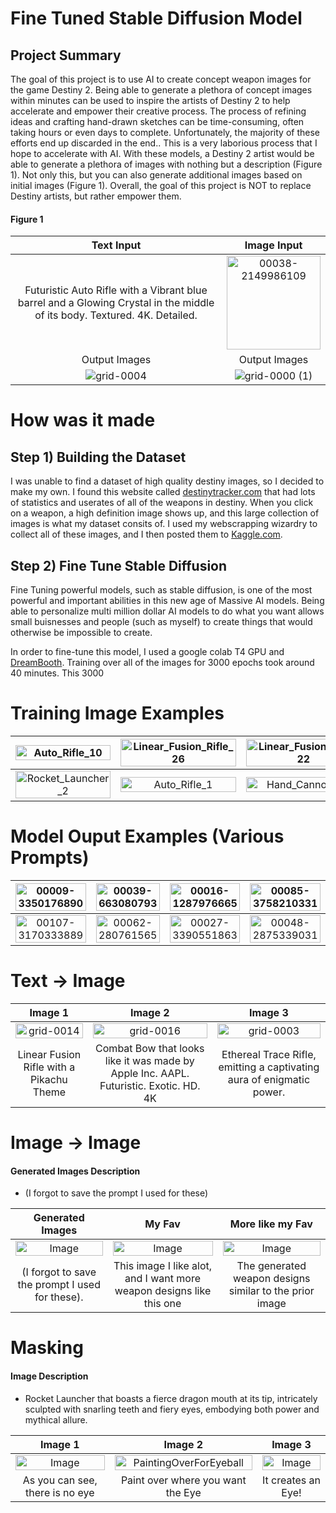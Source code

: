 # Fine Tuned Stable Diffusion Model


## Project Summary
The goal of this project is to use AI to create concept weapon images for the game Destiny 2. Being able to generate a plethora of concept images within minutes can be used to inspire the artists of Destiny 2 to help accelerate and empower their creative process. The process of refining ideas and crafting hand-drawn sketches can be time-consuming, often taking hours or even days to complete. Unfortunately, the majority of these efforts end up discarded in the end.. This is a very laborious process that I hope to accelerate with AI. With these models, a Destiny 2 artist would be able to generate a plethora of images with nothing but a description (Figure 1). Not only this, but you can also generate additional images based on initial images (Figure 1). Overall, the goal of this project is NOT to replace Destiny artists, but rather empower them.

#### Figure 1
|Text Input | Image Input|
|:------:|:------:|
| Futuristic Auto Rifle with a Vibrant blue barrel and a Glowing Crystal in the middle of its body. Textured. 4K. Detailed. | <img src='https://github.com/EliBrignac/Destiny_Weapon_Maker/assets/94129362/83d56c7c-9186-4236-bd26-7901ac55e578' width=150px height=150px alt=00038-2149986109> |
| Output Images | Output Images |
| ![grid-0004](https://github.com/EliBrignac/Destiny_Weapon_Maker/assets/94129362/984d970d-e035-490c-9c37-d58e9efa3514) | ![grid-0000 (1)](https://github.com/EliBrignac/Destiny_Weapon_Maker/assets/94129362/f2cabafa-e22e-4145-b556-8c0f39cb3fdb) |



# How was it made

## Step 1) Building the Dataset
I was unable to find a dataset of high quality destiny images, so I decided to make my own. I found this website called [destinytracker.com](https://destinytracker.com/destiny-2/db/items/weapon) that had lots of statistics and userates of all of the weapons in destiny. When you click on a weapon, a high definition image shows up, and this large collection of images is what my dataset consits of. I used my webscrapping wizardry to collect all of these images, and I then posted them to [Kaggle.com](https://www.kaggle.com/datasets/elibrignac/destiny-2-weapon-images/settings).

## Step 2) Fine Tune Stable Diffusion
Fine Tuning powerful models, such as stable diffusion, is one of the most powerful and important abilities in this new age of Massive AI models. Being able to personalize multi million dollar AI models to do what you want allows small buisnesses and people (such as myself) to create things that would otherwise be impossible to create.

In order to fine-tune this model, I used a google colab T4 GPU and [DreamBooth](https://github.com/TheLastBen/fast-stable-diffusion/blob/main/fast-DreamBooth.ipynb). Training over all of the images for 3000 epochs took around 40 minutes. This 3000

# Training Image Examples
| <img src='https://github.com/EliBrignac/Destiny_Weapon_Maker/assets/94129362/175326af-5731-472a-91ea-90b4f5dfafc2' width=100% height=100% alt=Auto_Rifle_10> | <img src='https://github.com/EliBrignac/Destiny_Weapon_Maker/assets/94129362/9508d4f8-17aa-4df5-91fa-9777b4564868' width=100% height=100% alt=Linear_Fusion_Rifle_26> | <img src='https://github.com/EliBrignac/Destiny_Weapon_Maker/assets/94129362/def9c5da-cbee-463f-b7dc-ec92d1f29cb1' width=100% height=100% alt=Linear_Fusion_Rifle_22> | <img src='https://github.com/EliBrignac/Destiny_Weapon_Maker/assets/94129362/59acfe97-fb3f-469c-a4f4-10d7e62dbe1b' width=100% height=100% alt=Hand_Cannon_9> 
|:-------:|:-------:|:-------:|:-------: |
 | <img src='https://github.com/EliBrignac/Destiny_Weapon_Maker/assets/94129362/6739d964-7bab-4107-aaeb-715a95bb412b' width=100% height=100% alt=Rocket_Launcher_2>  | <img src='https://github.com/EliBrignac/Destiny_Weapon_Maker/assets/94129362/c23cbd9c-66c7-4841-9d13-756932c35a20' width=100% height=100% alt=Auto_Rifle_1> | <img src='https://github.com/EliBrignac/Destiny_Weapon_Maker/assets/94129362/105dc4bc-c5c5-415c-9635-e8575e58a5fd' width=100% height=100% alt=Hand_Cannon_10>| <img src='https://github.com/EliBrignac/Destiny_Weapon_Maker/assets/94129362/150663d9-8e9d-4f62-800b-c13f3d8d84b7' width=100% height=100% alt=Auto_Rifle_61> |   


# Model Ouput Examples (Various Prompts)

| <img src='https://github.com/EliBrignac/Destiny_Weapon_Maker/assets/94129362/f292e199-5ea1-4434-997a-3dc74965e711' width=100% height=100% alt=00009-3350176890> | <img src='https://github.com/EliBrignac/Destiny_Weapon_Maker/assets/94129362/1f09bffc-74dd-4d71-970d-fc4617040b54' width=100% height=100% alt=00039-663080793> | <img src='https://github.com/EliBrignac/Destiny_Weapon_Maker/assets/94129362/5258f9d0-236c-4f36-bd30-4a583a27a989' width=100% height=100% alt=00016-1287976665> | <img src='https://github.com/EliBrignac/Destiny_Weapon_Maker/assets/94129362/0848e109-216b-4010-9292-6907a0377a95' width=100% height=100% alt=00085-3758210331> |
|:-------:|:-------:|:-------:|:-------: |
 | <img src='https://github.com/EliBrignac/Destiny_Weapon_Maker/assets/94129362/59886915-15be-43f4-95b4-016e15982f3c' width=100% height=100% alt=00107-3170333889> | <img src='https://github.com/EliBrignac/Destiny_Weapon_Maker/assets/94129362/6ea74d99-550d-46ba-9dea-e98221ea316b' width=100% height=100% alt=00062-280761565> | <img src='https://github.com/EliBrignac/Destiny_Weapon_Maker/assets/94129362/f78ce04b-209d-40e8-a849-d1c8eae9cfe0' width=100% height=100% alt=00027-3390551863> | <img src='https://github.com/EliBrignac/Destiny_Weapon_Maker/assets/94129362/3d4650b7-739c-4ce0-87d1-c76f751e69a8' width=100% height=100% alt=00048-2875339031> |



# Text → Image
| Image 1                  | Image 2                  |  Image 3|
|:------------------------:|:------------------------:|   :------------------------:|
| <img src="https://github.com/EliBrignac/Destiny_Weapon_Maker/assets/94129362/d63e42b8-2d35-4103-922f-807870a85ded" width="100%" height="100%" alt="grid-0014"> |<img src="https://github.com/EliBrignac/Destiny_Weapon_Maker/assets/94129362/3a8cece7-64a6-412f-b1d7-c3c3dd41644c" width="100%" height = "100%" alt="grid-0016">| <img src="https://github.com/EliBrignac/Destiny_Weapon_Maker/assets/94129362/a1786492-ede7-4b04-a1c3-21d99c9c7332" width=100% height = 100% alt="grid-0003" >|
| Linear Fusion Rifle with a Pikachu Theme              |Combat Bow that looks like it was made by Apple Inc. AAPL. Futuristic. Exotic. HD. 4K  | Ethereal Trace Rifle, emitting a captivating aura of enigmatic power. |

# Image → Image
#### Generated Images Description
- (I forgot to save the prompt I used for these)
  
| Generated Images | My Fav       | More like my Fav               |
|:-----------------------:|:-----------------------:|:-----------------------:|
|<img src="https://github.com/EliBrignac/Destiny_Weapon_Maker/assets/94129362/0f9cd19f-2e49-4432-8c9a-8029ac469e7e" alt="Image" width=100% height =100%>  |<img src="https://github.com/EliBrignac/Destiny_Weapon_Maker/assets/94129362/5377e939-999e-4667-bfe1-3ed00d6be03c" alt="Image" width=100% height =100%> | <img src="https://github.com/EliBrignac/Destiny_Weapon_Maker/assets/94129362/9fa292e2-7c32-4852-8750-dc700cb14b87" alt="Image" width=100% height =100%> |
| (I forgot to save the prompt I used for these). | This image I like alot, and I want more weapon designs like this one | The generated weapon designs similar to the prior image |



# Masking
#### Image Description
- Rocket Launcher that boasts a fierce dragon mouth at its tip, intricately sculpted with snarling teeth and fiery eyes, embodying both power and mythical allure.

| Image 1                 | Image 2                 | Image 3                 |
|:-----------------------:|:-----------------------:|:-----------------------:|
|<img src="https://github.com/EliBrignac/Destiny_Weapon_Maker/assets/94129362/f47280cf-13ec-4beb-99e3-fa12510d61af" alt="Image" width=100% height =100%> |  <img alt="PaintingOverForEyeball" src="https://github.com/EliBrignac/Destiny_Weapon_Maker/assets/94129362/f24ee6b1-a3f6-427e-a4c7-51f024019433" width=100% height=100% > | <img src="https://github.com/EliBrignac/Destiny_Weapon_Maker/assets/94129362/12b5eafb-4857-44d1-afca-b55f5ca9cb57" alt="Image" width=100% height =100%>|
| As you can see, there is no eye | Paint over where you want the Eye | It creates an Eye! |







